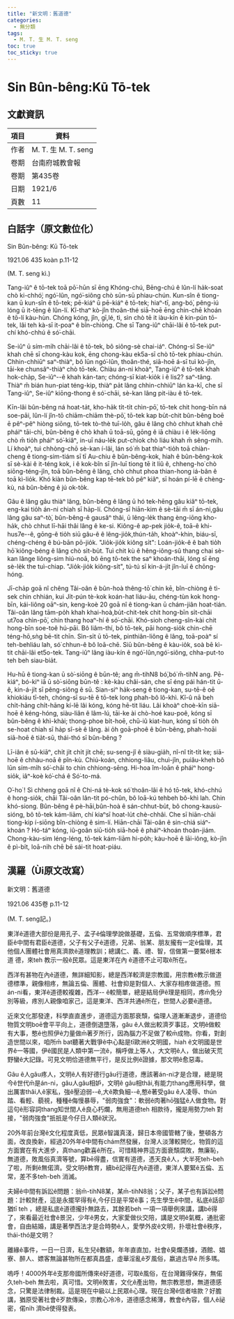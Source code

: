 ```yaml
---
title: "新文明：舊道德"
categories:
  - 無分類
tags:
  - M. T. 生 M. T. seng
toc: true
toc_sticky: true
---
```


# Sin Bûn-bêng:Kū Tō-tek

## 文獻資訊

| 項目 | 資料 |
|---|---|
| 作者 | M. T. 生 M. T. seng |
| 卷期 | 台南府城教會報 |
| 卷期 | 第435卷 |
| 日期 | 1921/6 |
| 頁數 | 11 |

## 白話字（原文數位化）

Sin Bûn-bêng: Kū Tō-tek

1921.06 435 koàn p.11-12

(M. T. seng kì.)

Tang-iûⁿ ê tō-tek toā pō͘-hūn sī ēng Khóng-chú, Bēng-chú ê lûn-lí ha̍k-soat chò ki-chhó͘; ngó͘-lûn, ngó͘-siông chò sūn-sū phiau-chún. Kun-sîn ê tiong-kan ū kun-sîn ê tō-tek; pē-kiáⁿ ū pē-kiáⁿ ê tō-tek; hiaⁿ-tī, ang-bó͘, pêng-iú lóng ū it-tēng ê lûn-lí. Kî-thaⁿ kò-jîn thoân-thé siā-hoē ēng chin-chē khoán ê tō-lí kàu-hùn. Chóng kóng, jîn, gī,lé, tì, sìn chò tē it iàu-kín ê kin-pún tō-tek, lâi teh kà-sī it-poaⁿ ê bîn-chiòng. Che sī Tang-iûⁿ chāi-lâi ê tō-tek put-chí khó-chhú ê só͘-chāi.

Se-iûⁿ ū sím-mi̍h chāi-lâi ê tō-tek, bô siông-sè chai-iáⁿ. Chóng-sī Se-iûⁿ khah chē sī chong-kàu kok, ēng chong-kàu ek5a-sī chò tō-tek phiau-chún. Chhin-chhiūⁿ saⁿ-thiàⁿ, bô lūn ngó͘-lûn, thoân-thé, siā-hoē á-sī tuì kò-jîn, tāi-ke chunsâⁿ-thiàⁿ chò tō-tek. Chiàu án-ni khoàⁿ, Tang-iûⁿ ê tō-tek khah hok-cha̍p, Se-iûⁿ--ê khah kán-tan; chóng-sī kiat-kio̍k i ê lis2? saⁿ-tâng. Thiàⁿ m̄ bián hun-piat téng-kip, thiàⁿ pa̍t lâng chhin-chhiūⁿ lán ka-kī, che sī Tang-iûⁿ, Se-iûⁿ kiōng-thong ê só͘-chāi, sè-kan lâng pit-iàu ê tō-tek.

Kīn-lâi bûn-bêng ná hoat-ta̍t, kho-ha̍k ti̍t-ti̍t chìn-pō͘, tō-tek chit hong-bīn ná soe-pāi, lûn-lí jîn-tō chiām-chiām thè-pō͘, tō-tek kap bu̍t-chit bûn-bêng boē ē pêⁿ-pêⁿ hiòng siōng, tō-tek tò-thè tuī-lo̍h, gâu ê lâng chò chhut khah chē pháiⁿ tāi-chì, bûn-bêng ê chò khah ū toā-sū, gōng ê iā chiàu i ê le̍k-liōng chò m̄ tio̍h pháiⁿ só͘-kiâⁿ, in-uī náu-le̍k put-chiok chò liáu khah m̄ sêng-mi̍h. Lí khoàⁿ, tuì chhòng-chō sè-kan í-lâi, lán só͘ m̄ bat thiaⁿ-tio̍h toā chiàn-cheng ê tiong-sim-tiám sī tī Au-chiu ê bûn-bêng-kok, hiah ê bûn-bêng-kok sī sè-kài ê it-téng kok, i ê kok-bîn sī jîn-luī tiong tē it liû ê, chheng-ho͘ chò siōng-téng-jîn, toā bûn-bêng ê lâng, chò chhut phoa thian-hong iá-bân ê toā kì-lio̍k. Khó kiàn bûn-bêng kap tē-tek bô pêⁿ kiâⁿ, sī hoán pí-lē ê chèng-kù, ná bûn-bêng ê jú ok-to̍k.

Gâu ê lâng gâu thiàⁿ lâng, bûn-bêng ê lâng ū hó tek-hēng gâu kiâⁿ tō-tek, eng-kai tio̍h án-ni chiah sī ha̍p-lí. Chóng-sī hiān-kim ê sè-tāi m̄ sī án-ni,gâu lâng gâu saⁿ-tò͘, bûn-bêng-ê gausâⁿ thâi, ū lêng-le̍k thang èng-iōng kho-ha̍k, chò chhut lī-hāi thâi lâng ê ke-si. Kiông-ê ap-pek jio̍k-ê, toā-ê khi-hus7e--ê, gōng-ê tio̍h siū gâu-ê ê lêng-jio̍k,thún-ta̍h, khoàⁿ-khin, biáu-sī, chéng-chéng ê bú-bān pō-jio̍k. "Jio̍k-jio̍k kiông si̍t": Loán-jio̍k-ê ê bah tio̍h hō͘ kiông-béng ê lâng chò si̍t-bu̍t. Tuì chit kù ê hêng-iông-sû thang chai sè-kan lânge liông-sim hiú-noā, bô ēng tō-tek the saⁿ khoán-thāi, lóng sī ēng sè-le̍k the tuì-chiap. "Jio̍k-jio̍k kiông-si̍t", tú-tú sī kin-á-ji̍t jîn-luī ê chōng-hóng.

Jī-cha̍p goā nî chêng Tâi-oân ê bûn-hoà thêng-tō͘ chin kē, bîn-chiòng ê tì-sek chin chhián, kui Ji̍t-pún tè-kok koán-hat liáu-āu, chéng-tùn kok hong-bīn, kái-liông oāⁿ-sin, keng-koè 20 goā nî ê tiong-kan ū chám-jiân hoat-tián. Tâi-oân lâng tām-po̍h khah khai-hoà,bu̍t-chit-tek chit hong-bīn si̍t-chāi ut7oa chìn-pō͘, chin thang hoaⁿ-hí ê só͘-chāi. Khó-sioh cheng-sîn-kài chit hong-bīn soe-toê hú-pāi. Bô liâm-thí, bô tō-tek, pāi hong-sio̍k chin-chē téng-hō,sǹg bē-tit chīn. Sìn-si̍t ū tō-tek, pinthiân-liông ê lâng, toā-poàⁿ sí teh-behliáu lah, só͘ chhun-ê bô loā-chē. Siū bûn-bêng ê kàu-io̍k, soà bē kì-tit chāi-lâi et5o-tek. Tang-iûⁿ lâng iàu-kín ê ngó͘-lûn,ngó͘-siông, chha-put-to teh beh siau-bia̍t.

Hu-hū ê tiong-kan ū sò͘-siōng ê būn-tê; ang m̄-tihN8 bó͘,bó͘ m̄-tihN ang. Pē-kiáⁿ, bó-kiⁿ iā ū sò͘-siōng būn-tê : kè-kàu châi-sán, che sī éng pái hán-tit ū-ê, kin-á-ji̍t sī pêng-siông ê sū. Sian-siⁿ ha̍k-seng ê tiong-kan, su-tē-ê oē khiokiáu tī-teh, chóng-sī su-tē ê tō-tek long phah-bô lô-khì. Kî-û nā beh chi̍t-hāng chi̍t-hāng kí-lē lâi kóng, kóng hē-tit liáu. Lâi khoàⁿ choè-kīn siā-hoē ê kéng-hóng, siàu-liân ê lâm-lú, tāi-ke ài chò-hoé kau-poê, kóng sī bûn-bêng ê khì-khài; thong-phoe bi̍t-hoē, chū-iû kiat-hun, kóng sī tio̍h o̍h se-hoat chiah sī ha̍p sî-sè ê lâng. ài o̍h goā-phoê ê bûn-bêng, phah-hoāi siā-hoē ê tia̍t-sū, thái-thó sī bûn-bêng ?

Lī-iân ê sū-kiāⁿ, chi̍t ji̍t chi̍t ji̍t chē; su-seng-jî ê siàu-gia̍h, nî-nî ti̍t-ti̍t ke; siā-hoē ê chhàu-noā ê pîn-kù. Chiú-koán, chhiong-liâu, chuì-jîn, puiâu-kheh bô lūn sím-mi̍h só͘-chāi to chin chhiong-sēng. Hi-hoa îm-loān ê pháiⁿ hong-sio̍k, iâⁿ-koè kó͘-chá ê Só͘-to-má.

O͘-ho͘ ! Sì chheng goā nî ê Chi-ná tè-kok só͘ thoân-lâi ê hó tō-tek, khó-chhú ê hong-sio̍k, chāi Tâi-oân lân-tit pó-chûn, bô loā-kú tehbeh bô-khì lah. Chin khó-siong. Bûn-bêng ê pè-hāi,bûn-hoà ê sán-chhut-bu̍t, bô chong-kausù-sióng, bô tō-tek kám-liām, chí kiaⁿsī hoat-lu̍t chè-chhâi. Che sī hiān-chāi tiong-kip í-siōng bîn-chiòng ê sim-lí. Hiān-chāi Tâi-oân ê sin-chiá siáⁿ-khoán ? Hó-táⁿ kóng, iû-goân siū-tio̍h siā-hoē ê pháiⁿ-khoán thoân-jiám. Chong-kàu-sim léng-léng, tō-tek kám-liām hi-po̍h; kàu-hoē ê lāi-iông, kò-jîn ê pì-bi̍t, loā-ni̍h chē bē sái-tit hoat-piáu.

## 漢羅（Ùi原文改寫）

新文明：舊道德

1921.06 435卷 p.11-12

(M. T. seng記。)

東洋ê道德大部份是用孔子、孟子ê倫理學說做基礎，五倫、五常做順序標準，君臣ê中間有君臣ê道德，父子有父子ê道德，兄弟、翁某、朋友攏有一定ê倫理，其他個人團體社會用真濟款ê道理教訓；總講仁、義、禮、智，信做第一要緊ê根本道 德，來teh 教示一般ê民眾。這是東洋在內 ê道德不止可取ê所在。

西洋有甚物在內ê道德，無詳細知影，總是西洋較濟是宗教國，用宗教ê教示做道德標準，親像相疼，無論五倫、團體、社會抑是對個人、大家存相疼做道德。照án-ni看，東洋ê道德較複雜，西洋-- ê較簡單，總是結局伊ê理是相同，疼m̄免分別等級，疼別人親像咱家己，這是東洋、西洋共通ê所在，世間人必要ê道德。

近來文化那發達，科學直直進步，道德這方面那衰頹，倫理人道漸漸退步，道德佮物質文明boē會平平向上，道德倒退墮落，gâu ê人做出較濟歹事誌，文明ê做較有大事，憨ê也照伊ê力量做m̄著歹所行，因為腦力不足做了較m̄成物。你看，對創造世間以來，咱所m̄ bat聽著大戰爭ê中心點是tī歐洲ê文明國，hiah ê文明國是世界ê一等國，伊ê國民是人類中第一流ê，稱呼做上等人，大文明ê人，做出破天荒野蠻ê大記錄。可見文明佮道德無平行，是反比例ê證據，那文明ê愈惡毒。

Gâu ê人gâu疼人，文明ê人有好德行gâu行道德，應該著án-ni才是合理，總是現今ê世代m̄是án-ni，gâu人gâu相妒，文明ê gâu相thâi,有能力thang應用科學，做出厲害thâi人ê家私，強ê壓迫弱--ê,大ê欺負細--ê,憨ê著受gâu ê人凌辱、thún踏、看輕、藐視，種種ê侮慢暴辱，"弱肉強食"：軟弱ê肉著hō͘強猛ê人做食物。對這句ê形容詞thang知世間人ê良心朽爛，無用道德teh 相款待，攏是用勢力teh 對接，"弱肉強食"扺扺是今仔日人類ê狀況。

20外年前台灣ê文化程度真低，民眾ê智識真淺，歸日本帝國管轄了後，整頓各方面，改良換新，經過20外年ê中間有chám然發展，台灣人淡薄較開化，物質的這方面實在有大進步，真thang歡喜ê所在。可惜精神界這方面衰頹腐敗，無廉恥，無道德，敗風俗真濟等號，算bē得盡，信實有道德，憑天良ê人，大半死teh-beh 了啦，所剩ê無偌濟。受文明ê教育，續bē記得在內ê道德，東洋人要緊ê五倫、五常，差不多teh-beh 消滅。

夫婦ê中間有訴訟ê問題：翁m̄-tihN8某，某m̄-tihN8翁；父子，某子也有訴訟ê問題：計較財產，這是永擺罕得有ê,今仔日是平常ê事；先生學生ê中間，私底ê話卻猶tī teh ，總是私底ê道德攏扑無路去，其餘若beh 一項一項舉例來講，講bē得了，來看最近社會ê景況，少年ê男女，大家愛做伙交陪，講是文明ê氣概，通批密會，自由結婚，講是著學西法才是合時勢ê人，愛學外皮ê文明，扑壞社會ê秩序，thái-thó是文明？

離緣ê事件，一日一日濟，私生兒ê數額，年年直直加，社會ê臭爛憑據，酒館、娼寮、醉人、嫖客無論甚物所在都真昌盛，虛華淫亂ê歹風俗，嬴過古早ê 所多瑪。

嗚呼！4000外年ê支那帝國所傳來ê好道德，可取ê風俗，在台灣難得保存，無偌久teh-beh 無去啦，真可惜。文明ê敗害，文化ê產出物，無宗教思想，無道德感念，只驚是法律制裁。這是現在中級以上民眾ê心理。現在台灣ê信者啥款？好膽講，猶原受著社會ê歹款傳染，宗教心冷冷，道德感念稀薄，教會ê內容，個人ê祕密，偌ni̍h 濟bē使得發表。
